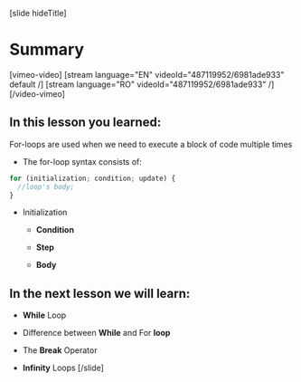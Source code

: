 [slide hideTitle]
# Summary

[vimeo-video]
[stream language="EN" videoId="487119952/6981ade933" default /]
[stream language="RO" videoId="487119952/6981ade933"  /]
[/video-vimeo]

## In this lesson you learned:

For-loops are used when we need to execute a block of code multiple times 

* The for-loop syntax consists of: 
   
``` js
for (initialization; condition; update) {
  //loop's body;
}
```
* Initialization 

   - **Condition**

   - **Step**

   - **Body**

## In the next lesson we will learn:
   
- **While** Loop

- Difference between **While** and For **loop**

- The **Break** Operator

- **Infinity** Loops
[/slide]